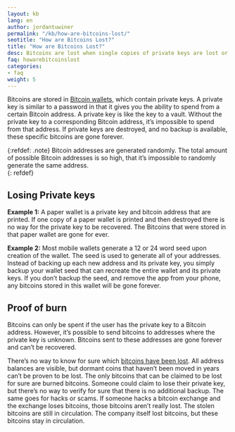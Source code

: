 ```yaml
---
layout: kb
lang: en
author: jordantuwiner
permalink: "/kb/how-are-bitcoins-lost/"
seotitle: "How are Bitcoins Lost?"
title: "How are Bitcoins Lost?"
desc: Bitcoins are lost when single copies of private keys are lost or destroyed, or via proof of burn. 
faq: howarebitcoinslost
categories: 
- faq
weight: 5
---
```

Bitcoins are stored in [Bitcoin wallets](/wallets/), which contain private keys. A private key is similar to a password in that it gives you the ability to spend from a certain Bitcoin address. A private key is like the key to a vault. Without the private key to a corresponding Bitcoin address, it’s impossible to spend from that address. If private keys are destroyed, and no backup is available, these specific bitcoins are gone forever.

{:refdef: .note}
Bitcoin addresses are generated randomly. The total amount of possible Bitcoin addresses is so high, that it’s impossible to randomly generate the same address.  
{: refdef}

## Losing Private keys

**Example 1:** A paper wallet is a private key and bitcoin address that are printed. If one copy of a paper wallet is printed and then destroyed there is no way for the private key to be recovered. The Bitcoins that were stored in that paper wallet are gone for ever. 

**Example 2:** Most mobile wallets generate a 12 or 24 word seed upon creation of the wallet. The seed is used to generate all of your addresses. Instead of backing up each new address and its private key, you simply backup your wallet seed that can recreate the entire wallet and its private keys. If you don’t backup the seed, and remove the app from your phone, any bitcoins stored in this wallet will be gone forever. 

## Proof of burn

Bitcoins can only be spent if the user has the private key to a Bitcoin address. However, it’s possible to send bitcoins to addresses where the private key is unknown. Bitcoins sent to these addresses are gone forever and can’t be recovered. 

There’s no way to know for sure which [bitcoins have been lost](/kb/what-happens-when-bitcoins-are-lost/). All address balances are visible, but dormant coins that haven’t been moved in years can’t be proven to be lost. The only bitcoins that can be claimed to be lost for sure are burned bitcoins. Someone could claim to lose their private key, but there’s no way to verify for sure that there is no additional backup. The same goes for hacks or scams. If someone hacks a bitcoin exchange and the exchange loses bitcoins, those bitcoins aren’t really lost. The stolen bitcoins are still in circulation. The company itself lost bitcoins, but these bitcoins stay in circulation.

